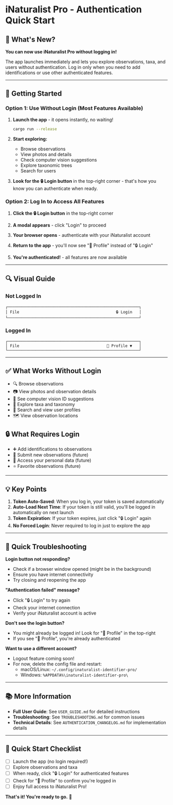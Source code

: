 # iNaturalist Pro - Authentication Quick Start

## 🎉 What's New?

**You can now use iNaturalist Pro without logging in!**

The app launches immediately and lets you explore observations, taxa, and users without authentication. Log in only when you need to add identifications or use other authenticated features.

---

## 🚀 Getting Started

### Option 1: Use Without Login (Most Features Available)

1. **Launch the app** - it opens instantly, no waiting!
   ```bash
   cargo run --release
   ```

2. **Start exploring:**
   - Browse observations
   - View photos and details
   - Check computer vision suggestions
   - Explore taxonomic trees
   - Search for users

3. **Look for the 🔒 Login button** in the top-right corner - that's how you know you can authenticate when ready.

### Option 2: Log In to Access All Features

1. **Click the 🔒 Login button** in the top-right corner

2. **A modal appears** - click "Login" to proceed

3. **Your browser opens** - authenticate with your iNaturalist account

4. **Return to the app** - you'll now see "👤 Profile" instead of "🔒 Login"

5. **You're authenticated!** - all features are now available

---

## 🔍 Visual Guide

### Not Logged In
```
┌─────────────────────────────────────────────────────────┐
│ File                                          🔒 Login   │
└─────────────────────────────────────────────────────────┘
```

### Logged In
```
┌─────────────────────────────────────────────────────────┐
│ File                                      👤 Profile ▼   │
└─────────────────────────────────────────────────────────┘
```

---

## ✅ What Works Without Login

- 🔍 Browse observations
- 📷 View photos and observation details
- 🤖 See computer vision ID suggestions
- 🌿 Explore taxa and taxonomy
- 👤 Search and view user profiles
- 🗺️ View observation locations

## 🔒 What Requires Login

- ➕ Add identifications to observations
- 📝 Submit new observations (future)
- 👤 Access your personal data (future)
- ⭐ Favorite observations (future)

---

## 💡 Key Points

1. **Token Auto-Saved**: When you log in, your token is saved automatically
2. **Auto-Load Next Time**: If your token is still valid, you'll be logged in automatically on next launch
3. **Token Expiration**: If your token expires, just click "🔒 Login" again
4. **No Forced Login**: Never required to log in just to explore the app

---

## 🐛 Quick Troubleshooting

**Login button not responding?**
- Check if a browser window opened (might be in the background)
- Ensure you have internet connectivity
- Try closing and reopening the app

**"Authentication failed" message?**
- Click "🔒 Login" to try again
- Check your internet connection
- Verify your iNaturalist account is active

**Don't see the login button?**
- You might already be logged in! Look for "👤 Profile" in the top-right
- If you see "👤 Profile", you're already authenticated

**Want to use a different account?**
- Logout feature coming soon!
- For now, delete the config file and restart:
  - macOS/Linux: `~/.config/inaturalist-identifier-pro/`
  - Windows: `%APPDATA%\inaturalist-identifier-pro\`

---

## 📚 More Information

- **Full User Guide**: See `USER_GUIDE.md` for detailed instructions
- **Troubleshooting**: See `TROUBLESHOOTING.md` for common issues
- **Technical Details**: See `AUTHENTICATION_CHANGELOG.md` for implementation details

---

## 🎯 Quick Start Checklist

- [ ] Launch the app (no login required!)
- [ ] Explore observations and taxa
- [ ] When ready, click "🔒 Login" for authenticated features
- [ ] Check for "👤 Profile" to confirm you're logged in
- [ ] Enjoy full access to iNaturalist Pro!

**That's it! You're ready to go.** 🚀